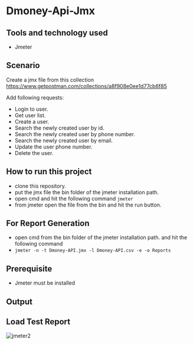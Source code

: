 # Dmoney-Api-Jmx

## Tools and technology used
  - Jmeter

## Scenario
Create a jmx file from this collection
https://www.getpostman.com/collections/a8f908e0ee1d77cb6f85

Add following requests:
  - Login to user.
  - Get user list.
  - Create a user.
  - Search the newly created user by id.
  - Search the newly created user by phone number.
  - Search the newly created user by email.
  - Update the user phone number.
  - Delete the user.
 
## How to run this project
- clone this repository.
- put the jmx file the bin folder of the jmeter installation path.
- open cmd and hit the following command
```jmeter```
- from jmeter open the file from the bin and hit the run button.

## For Report Generation
- open cmd from the bin folder of the jmeter installation path. and hit the following command
- ```jmeter -n -t Dmoney-API.jmx -l Dmoney-API.csv -e -o Reports```

 ## Prerequisite
 - Jmeter must be installed
 
 ## Output
 ## Load Test Report
![jmeter2](https://user-images.githubusercontent.com/59419331/195900126-3029299e-a56f-4c9c-95c0-1fc62c0b3299.png)

